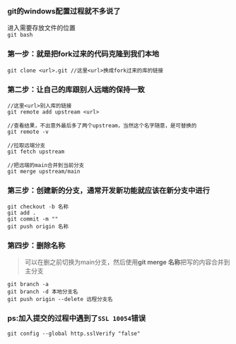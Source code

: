 ### git的windows配置过程就不多说了

进入需要存放文件的位置  
`git bash`

### 第一步：就是把**fork过来的代码**克隆到我们本地
```
git clone <url>.git //这里<url>换成fork过来的库的链接

```
### 第二步：让自己的库跟别人远端的保持一致
```
//这里<url>别人库的链接
git remote add upstream <url> 

//查看结果，不出意外最后多了两个upstream，当然这个名字随意，是可替换的
git remote -v 

//拉取远端分支
git fetch upstream

//把远端的main合并到当前分支
git merge upstream/main
```
### 第三步：创建新的分支，通常开发新功能就应该在新分支中进行
```
git checkout -b 名称
git add .
git commit -m ""
git push origin 名称
```

### 第四步：删除名称
> 可以在删之前切换为main分支，然后使用**git merge 名称**把写的内容合并到主分支
```
git branch -a
git branch -d 本地分支名
git push origin --delete 远程分支名
```

### ps:加入提交的过程中遇到了`SSL 10054`错误

`git config --global http.sslVerify "false"`